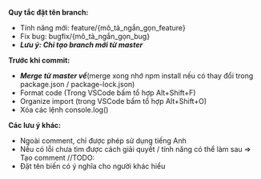 **Quy tắc đặt tên branch:**
- Tính năng mới:  feature/{mô_tả_ngắn_gọn_feature}
- Fix bug:  bugfix/{mô_tả_ngắn_gọn_bug}
- **_Lưu ý: Chỉ tạo branch mới từ master_**

**Trước khi commit:**
- _**Merge từ master về**_(merge xong nhớ npm install nếu có thay đổi trong package.json / package-lock.json)
- Format code (Trong VSCode bấm tổ hợp Alt+Shift+F)
- Organize import (trong VSCode bấm tổ hợp Alt+Shift+O)
- Xóa các lệnh console.log()

**Các lưu ý khác:**
- Ngoài comment, chỉ được phép sử dụng tiếng Anh
- Nếu có lỗi chưa tìm được cách giải quyết / tính năng có thể làm sau => Tạo comment //TODO: 
- Đặt tên biến có ý nghĩa cho người khác hiểu
